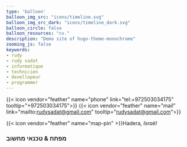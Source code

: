 ```yaml
---
type: 'balloon'
balloon_img_src: "icons/timeline.svg"
balloon_img_src_dark: "icons/timeline_dark.svg"
balloon_circle: false
balloon_resources: "cv."
description: "Demo site of hugo-theme-monochrome"
zooming_js: false
keywords:
- rudy
- rudy sadat
- informatique
- technicien
- devellopeur
- programmer
---
```


{{< icon vendor="feather" name="phone" link="tel:+972503034175" tooltip="+972503034175">}}
{{< icon vendor="feather" name="mail" link="mailto:rudysadat@gmail.com" tooltip="rudysadat@gmail.com">}}

{{< icon vendor="feather" name="map-pin" >}}Hadera, _Israël_


### **מפתח & טכנאי מחשוב**